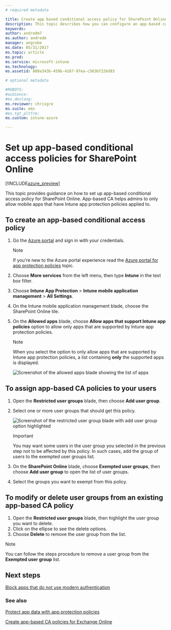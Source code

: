 ```yaml
---
# required metadata

title: Create app based conditional access policy for SharePoint Online with Intune.
description: This topic describes how you can configure an app-based conditional access policy for SharePoint Online with Intune.
keywords:
author: andredm7
ms.author: andredm
manager: angrobe
ms.date: 05/31/2017
ms.topic: article
ms.prod:
ms.service: microsoft-intune
ms.technology:
ms.assetid: 880a343b-459b-4167-97ea-c563bf226d93

# optional metadata

#ROBOTS:
#audience:
#ms.devlang:
ms.reviewer: chrisgre
ms.suite: ems
#ms.tgt_pltfrm:
ms.custom: intune-azure

---
```


# Set up app-based conditional access policies for SharePoint Online

[!INCLUDE[azure_preview](./includes/azure_preview.md)]

This topic provides guidance on how to set up app-based conditional access policy for SharePoint Online. App-based CA helps admins to only allow mobile apps that have Intune app protection policies applied to.

## To create an app-based conditional access policy

1. Go the [Azure portal](https://portal.azure.com) and sign in with your credentials.

	> [!NOTE]
	> If you're new to the Azure portal experience read the [Azure portal for app protection policies](azure-portal-for-microsoft-intune-mam-policies.md) topic.

2. Choose **More services** from the left menu, then type **Intune** in the text box filter.

3. Choose **Intune App Protection** > **Intune mobile application management** > **All Settings**.

4. On the Intune mobile application management blade, choose the SharePoint Online tile.

5. On the **Allowed apps** blade, choose **Allow apps that support Intune app policies** option to allow only apps that are supported by Intune app protection policies.

	> [!NOTE] 
	> When you select the option to only allow apps that are supported by Intune app protection policies, a list containing **only** the supported apps is displayed.

	![Screenshot of the allowed apps blade showing the list of apps](../media/mam-ca-spo-allowed-apps.png)

## To assign app-based CA policies to your users

1. Open the **Restricted user groups** blade, then choose **Add user group**.

2. Select one or more user groups that should get this policy.

	![Screenshot of the restricted user group blade with add user group option highlighted](../media/mam-ca-spo-restricted-groups.png)

	> [!IMPORTANT] 
	> You may want some users in the user group you selected in the previous step not to be affected by this policy. In such cases, add the group of users to the exempted user groups list. 

3. On the **SharePoint Online** blade, choose **Exempted user groups**, then choose **Add user group** to open the list of user groups.

4. Select the groups you want to exempt from this policy.  

## To modify or delete user groups from an existing app-based CA policy

1. Open the **Restricted user groups** blade, then highlight the user group you want to delete.
2. Click on the ellipse to see the delete options.
3. Choose **Delete** to remove the user group from the list.

> [!NOTE] 
> You can follow the steps procedure to remove a user group from the **Exempted user group** list.

## Next steps

[Block apps that do not use modern authentication](app-modern-authentication-block.md)

### See also

[Protect app data with app protection policies](app-protection-policies.md)

[Create app-based CA policies for Exchange Online](app-based-conditional-access-intune-exchange-on-line-create.md)
